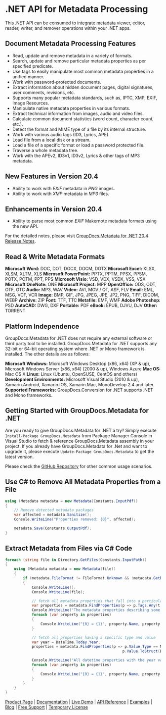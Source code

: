 # .NET API for Metadata Processing

This .NET API can be consumed to [integrate metadata viewer](https://products.groupdocs.com/metadata/net), editor, reader, writer, and remover operations within your .NET apps.

## Document Metadata Processing Features

- Read, update and remove metadata in a variety of formats.
- Search, update and remove particular metadata properties as per specified predicate.
- Use tags to easily manipulate most common metadata properties in a unified manner.
- Work with password-protected documents.
- Extract information about hidden document pages, digital signatures, user comments, revisions, etc.
- Supports many popular metadata standards, such as, IPTC, XMP, EXIF, Image Resources.
- Manipulate native metadata properties in various formats.
- Extract technical information from images, audio and video files.
- Calculate common document statistics (word count, character count, etc.).
- Detect the format and MIME type of a file by its internal structure.
- Work with various audio tags (ID3, Lyrics, APE).
- Load file from a local disk or a stream.
- Load a file of a specific format or load a password protected file.
- Traverse a whole metadata tree.
- Work with the APEv2, ID3v1, ID3v2, Lyrics & other tags of MP3 metadata.

## New Features in Version 20.4

- Ability to work with *EXIF* metadata in *PNG* images.
- Ability to work with *XMP* metadata in *MP3* files.

## Enhancements in Version 20.4

- Ability to parse most common *EXIF* Makernote metadata formats using the new API.

For the detailed notes, please visit [GroupDocs.Metadata for .NET 20.4 Release Notes](https://docs.groupdocs.com/display/metadatanet/GroupDocs.Metadata+for+.NET+20.4+Release+Notes).

## Read & Write Metadata Formats

**Microsoft Word:** DOC, DOT, DOCX, DOCM, DOTX
**Microsoft Excel:** XLSX, XLSM, XLTM, XLS
**Microsoft PowerPoint:** PPTX, PPTM, PPSX, PPSM, POTX, POTM, PPT, PPS
**Microsoft Visio:** VSD, VDX, VSDX, VSS, VSX
**Microsoft OneNote:** ONE
**Microsoft Project:** MPP
**OpenOffice:** ODS, ODT, OTF, OTC
**Audio:** MP3, WAV
**Video:** AVI, MOV / QT, ASF, FLV
**Email:** EML, MSG, VCF, VCR
**Image:** BMP, GIF, JPG, JPEG, JPE, JP2, PNG, TIFF, DICOM, WEBP
**Archive:** ZIP
**Font:** TTF, TTC
**Metafile:** EMF, WMF
**Adobe Photoshop:** PSD
**AutoCAD:** DWG, DXF
**Portable:** PDF
**eBook:** EPUB, DJVU, DJV
**Other:** TORRENT

## Platform Independence

GroupDocs.Metadata for .NET does not require any external software or third party tool to be installed. GroupDocs.Metadata for .NET supports any 32-bit or 64-bit operating system where .NET or Mono framework is installed. The other details are as follows:

**Microsoft Windows:** Microsoft Windows Desktop (x86, x64) (XP & up), Microsoft Windows Server (x86, x64) (2000 & up), Windows Azure
**Mac OS:** Mac OS X
**Linux:** Linux (Ubuntu, OpenSUSE, CentOS and others)
**Development Environments:** Microsoft Visual Studio (2010 & up), Xamarin.Android, Xamarin.IOS, Xamarin.Mac, MonoDevelop 2.4 and later.
**Supported Frameworks:** GroupDocs.Conversion for .NET  supports .NET and Mono frameworks.

## Getting Started with GroupDocs.Metadata for .NET

Are you ready to give GroupDocs.Metadata for .NET a try? Simply execute `Install-Package GroupDocs.Metadata` from Package Manager Console in Visual Studio to fetch & reference GroupDocs.Metadata assembly in your project. If you already have GroupDocs.Metadata for .Net and want to upgrade it, please execute `Update-Package GroupDocs.Metadata` to get the latest version.

Please check the [GitHub Repository](https://github.com/groupdocs-metadata/GroupDocs.Metadata-for-.NET) for other common usage scenarios.

## Use C# to Remove All Metadata Properties from a File

```csharp
using (Metadata metadata = new Metadata(Constants.InputPdf))
{
    // Remove detected metadata packages
    var affected = metadata.Sanitize();
    Console.WriteLine("Properties removed: {0}", affected);

    metadata.Save(Constants.OutputPdf);
}
```

## Extract Metadata from Files via C# Code

```csharp
foreach (string file in Directory.GetFiles(Constants.InputPath))
{
    using (Metadata metadata = new Metadata(file))
    {
        if (metadata.FileFormat != FileFormat.Unknown && !metadata.GetDocumentInfo().IsEncrypted)
        {
            Console.WriteLine();
            Console.WriteLine(file);

            // fetch all metadata properties that fall into a particular category
            var properties = metadata.FindProperties(p => p.Tags.Any(t => t.Category == Tags.Content));
            Console.WriteLine("The metadata properties describing some characteristics of the file content: title, keywords, language, etc.");
            foreach (var property in properties)
            {
                Console.WriteLine("{0} = {1}", property.Name, property.Value);
            }

            // fetch all properties having a specific type and value
            var year = DateTime.Today.Year;
            properties = metadata.FindProperties(p => p.Value.Type == MetadataPropertyType.DateTime &&
                                                     p.Value.ToStruct(DateTime.MinValue).Year == year);

            Console.WriteLine("All datetime properties with the year value equal to the current year");
            foreach (var property in properties)
            {
                Console.WriteLine("{0} = {1}", property.Name, property.Value);
            }
        }
    }
}
```

[Product Page](https://products.groupdocs.com/metadata/net) | [Documentation](https://products.groupdocs.com/metadata/net) | [Live Demo](https://products.groupdocs.app/metadata/family) | [API Reference](https://apireference.groupdocs.com/net/metadata) | [Examples](https://github.com/groupdocs-metadata/GroupDocs.Metadata-for-.NET) | [Blog](https://blog.groupdocs.com/category/metadata/) | [Free Support](https://forum.groupdocs.com/c/metadata) | [Temporary License](https://purchase.groupdocs.com/temporary-license)
